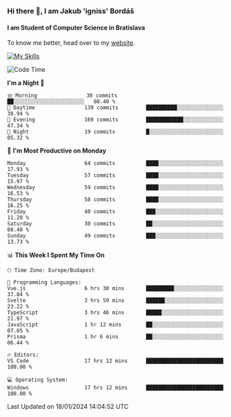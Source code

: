 ### Hi there 👋, I am Jakub 'igniss' Bordáš

#### I am Student of Computer Science in Bratislava
To know me better, head over to my [website](https://bordas.sk).

[![My Skills](https://skillicons.dev/icons?i=js,html,css,figma,svelte,java,kotlin,python,postgresql,typescript,nest,nodejs)](https://bordas.sk)


<!--START_SECTION:waka-->
![Code Time](http://img.shields.io/badge/Code%20Time-1%2C361%20hrs-blue)

**I'm a Night 🦉** 

```text
🌞 Morning                30 commits          ██░░░░░░░░░░░░░░░░░░░░░░░   08.40 % 
🌆 Daytime                139 commits         ██████████░░░░░░░░░░░░░░░   38.94 % 
🌃 Evening                169 commits         ████████████░░░░░░░░░░░░░   47.34 % 
🌙 Night                  19 commits          █░░░░░░░░░░░░░░░░░░░░░░░░   05.32 % 
```
📅 **I'm Most Productive on Monday** 

```text
Monday                   64 commits          ████░░░░░░░░░░░░░░░░░░░░░   17.93 % 
Tuesday                  57 commits          ████░░░░░░░░░░░░░░░░░░░░░   15.97 % 
Wednesday                59 commits          ████░░░░░░░░░░░░░░░░░░░░░   16.53 % 
Thursday                 58 commits          ████░░░░░░░░░░░░░░░░░░░░░   16.25 % 
Friday                   40 commits          ███░░░░░░░░░░░░░░░░░░░░░░   11.20 % 
Saturday                 30 commits          ██░░░░░░░░░░░░░░░░░░░░░░░   08.40 % 
Sunday                   49 commits          ███░░░░░░░░░░░░░░░░░░░░░░   13.73 % 
```


📊 **This Week I Spent My Time On** 

```text
🕑︎ Time Zone: Europe/Budapest

💬 Programming Languages: 
Vue.js                   6 hrs 30 mins       █████████░░░░░░░░░░░░░░░░   37.84 % 
Svelte                   3 hrs 59 mins       ██████░░░░░░░░░░░░░░░░░░░   23.22 % 
TypeScript               3 hrs 46 mins       █████░░░░░░░░░░░░░░░░░░░░   21.97 % 
JavaScript               1 hr 12 mins        ██░░░░░░░░░░░░░░░░░░░░░░░   07.05 % 
Prisma                   1 hr 6 mins         ██░░░░░░░░░░░░░░░░░░░░░░░   06.44 % 

🔥 Editors: 
VS Code                  17 hrs 12 mins      █████████████████████████   100.00 % 

💻 Operating System: 
Windows                  17 hrs 12 mins      █████████████████████████   100.00 % 
```


 Last Updated on 18/01/2024 14:04:52 UTC
<!--END_SECTION:waka-->
